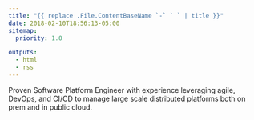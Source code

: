 ```yaml
---
title: "{{ replace .File.ContentBaseName `-` ` ` | title }}"
date: 2018-02-10T18:56:13-05:00
sitemap:
  priority: 1.0

outputs:
  - html
  - rss
---
```


Proven Software Platform Engineer with experience leveraging agile, DevOps, and CI/CD to manage large scale distributed platforms both on prem and in public cloud.

